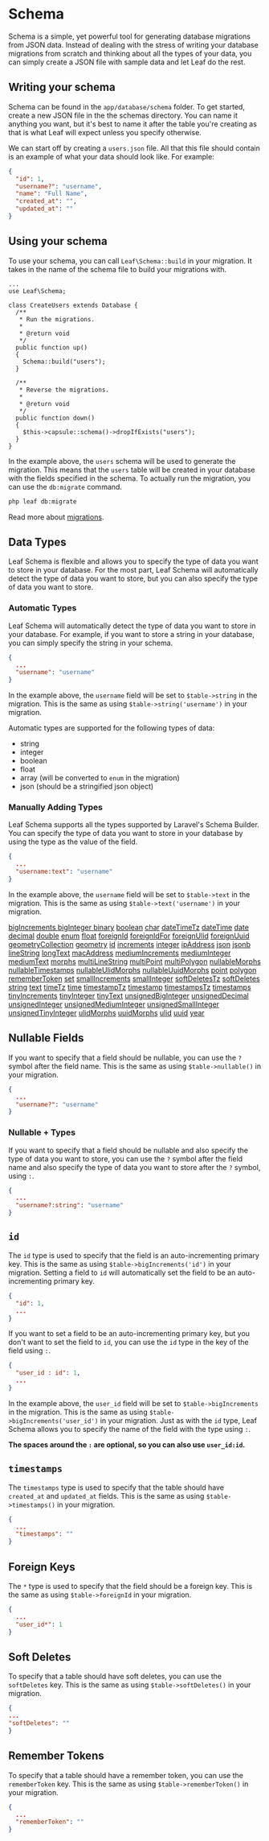 # Schema

<!-- markdownlint-disable no-inline-html -->

Schema is a simple, yet powerful tool for generating database migrations from JSON data. Instead of dealing with the stress of writing your database migrations from scratch and thinking about all the types of your data, you can simply create a JSON file with sample data and let Leaf do the rest.

## Writing your schema

Schema can be found in the `app/database/schema` folder. To get started, create a new JSON file in the the schemas directory. You can name it anything you want, but it's best to name it after the table you're creating as that is what Leaf will expect unless you specify otherwise.

We can start off by creating a `users.json` file. All that this file should contain is an example of what your data should look like. For example:

```json
{
  "id": 1,
  "username?": "username",
  "name": "Full Name",
  "created_at": "",
  "updated_at": ""
}
```

## Using your schema

To use your schema, you can call `Leaf\Schema::build` in your migration. It takes in the name of the schema file to build your migrations with.

```php{12}
...
use Leaf\Schema;

class CreateUsers extends Database {
  /**
   * Run the migrations.
   *
   * @return void
   */
  public function up()
  {
    Schema::build("users");
  }

  /**
   * Reverse the migrations.
   *
   * @return void
   */
  public function down()
  {
    $this->capsule::schema()->dropIfExists("users");
  }
}
```

In the example above, the `users` schema will be used to generate the migration. This means that the `users` table will be created in your database with the fields specified in the schema. To actually run the migration, you can use the `db:migrate` command.

```bash
php leaf db:migrate
```

Read more about [migrations](/docs/mvc/migrations).

## Data Types

Leaf Schema is flexible and allows you to specify the type of data you want to store in your database. For the most part, Leaf Schema will automatically detect the type of data you want to store, but you can also specify the type of data you want to store.

### Automatic Types

Leaf Schema will automatically detect the type of data you want to store in your database. For example, if you want to store a string in your database, you can simply specify the string in your schema.

```json
{
  ...
  "username": "username"
}
```

In the example above, the `username` field will be set to `$table->string` in the migration. This is the same as using `$table->string('username')` in your migration.

Automatic types are supported for the following types of data:

- string
- integer
- boolean
- float
- array (will be converted to `enum` in the migration)
- json (should be a stringified json object)

### Manually Adding Types

Leaf Schema supports all the types supported by Laravel's Schema Builder. You can specify the type of data you want to store in your database by using the type as the value of the field.

```json
{
  ...
  "username:text": "username"
}
```

In the example above, the `username` field will be set to `$table->text` in the migration. This is the same as using `$table->text('username')` in your migration.

<div class="vt-grid-list">
<a href="https://laravel.com/docs/10.x/migrations#column-method-bigIncrements" target="_blank">bigIncrements </a>
<a href="https://laravel.com/docs/10.x/migrations#column-method-bigInteger" target="_blank">bigInteger </a>
<a href="https://laravel.com/docs/10.x/migrations#column-method-binary" target="_blank">binary</a>
<a href="https://laravel.com/docs/10.x/migrations#column-method-boolean" target="_blank">boolean</a>
<a href="https://laravel.com/docs/10.x/migrations#column-method-char" target="_blank">char</a>
<a href="https://laravel.com/docs/10.x/migrations#column-method-dateTimeTz" target="_blank">dateTimeTz</a>
<a href="https://laravel.com/docs/10.x/migrations#column-method-dateTime" target="_blank">dateTime</a>
<a href="https://laravel.com/docs/10.x/migrations#column-method-date" target="_blank">date</a>
<a href="https://laravel.com/docs/10.x/migrations#column-method-decimal" target="_blank">decimal</a>
<a href="https://laravel.com/docs/10.x/migrations#column-method-double" target="_blank">double</a>
<a href="https://laravel.com/docs/10.x/migrations#column-method-enum" target="_blank">enum</a>
<a href="https://laravel.com/docs/10.x/migrations#column-method-float" target="_blank">float</a>
<a href="https://laravel.com/docs/10.x/migrations#column-method-foreignId" target="_blank">foreignId</a>
<a href="https://laravel.com/docs/10.x/migrations#column-method-foreignIdFor" target="_blank">foreignIdFor</a>
<a href="https://laravel.com/docs/10.x/migrations#column-method-foreignUlid" target="_blank">foreignUlid</a>
<a href="https://laravel.com/docs/10.x/migrations#column-method-foreignUuid" target="_blank">foreignUuid</a>
<a href="https://laravel.com/docs/10.x/migrations#column-method-geometryCollection" target="_blank">geometryCollection</a>
<a href="https://laravel.com/docs/10.x/migrations#column-method-geometry" target="_blank">geometry</a>
<a href="https://laravel.com/docs/10.x/migrations#column-method-id" target="_blank">id</a>
<a href="https://laravel.com/docs/10.x/migrations#column-method-increments" target="_blank">increments</a>
<a href="https://laravel.com/docs/10.x/migrations#column-method-integer" target="_blank">integer</a>
<a href="https://laravel.com/docs/10.x/migrations#column-method-ipAddress" target="_blank">ipAddress</a>
<a href="https://laravel.com/docs/10.x/migrations#column-method-json" target="_blank">json</a>
<a href="https://laravel.com/docs/10.x/migrations#column-method-jsonb" target="_blank">jsonb</a>
<a href="https://laravel.com/docs/10.x/migrations#column-method-lineString" target="_blank">lineString</a>
<a href="https://laravel.com/docs/10.x/migrations#column-method-longText" target="_blank">longText</a>
<a href="https://laravel.com/docs/10.x/migrations#column-method-macAddress" target="_blank">macAddress</a>
<a href="https://laravel.com/docs/10.x/migrations#column-method-mediumIncrements" target="_blank">mediumIncrements</a>
<a href="https://laravel.com/docs/10.x/migrations#column-method-mediumInteger" target="_blank">mediumInteger</a>
<a href="https://laravel.com/docs/10.x/migrations#column-method-mediumText" target="_blank">mediumText</a>
<a href="https://laravel.com/docs/10.x/migrations#column-method-morphs" target="_blank">morphs</a>
<a href="https://laravel.com/docs/10.x/migrations#column-method-multiLineString" target="_blank">multiLineString</a>
<a href="https://laravel.com/docs/10.x/migrations#column-method-multiPoint" target="_blank">multiPoint</a>
<a href="https://laravel.com/docs/10.x/migrations#column-method-multiPolygon" target="_blank">multiPolygon</a>
<a href="https://laravel.com/docs/10.x/migrations#column-method-nullableMorphs" target="_blank">nullableMorphs</a>
<a href="https://laravel.com/docs/10.x/migrations#column-method-nullableTimestamps" target="_blank">nullableTimestamps</a>
<a href="https://laravel.com/docs/10.x/migrations#column-method-nullableUlidMorphs" target="_blank">nullableUlidMorphs</a>
<a href="https://laravel.com/docs/10.x/migrations#column-method-nullableUuidMorphs" target="_blank">nullableUuidMorphs</a>
<a href="https://laravel.com/docs/10.x/migrations#column-method-point" target="_blank">point</a>
<a href="https://laravel.com/docs/10.x/migrations#column-method-polygon" target="_blank">polygon</a>
<a href="https://laravel.com/docs/10.x/migrations#column-method-rememberToken" target="_blank">rememberToken</a>
<a href="https://laravel.com/docs/10.x/migrations#column-method-set" target="_blank">set</a>
<a href="https://laravel.com/docs/10.x/migrations#column-method-smallIncrements" target="_blank">smallIncrements</a>
<a href="https://laravel.com/docs/10.x/migrations#column-method-smallInteger" target="_blank">smallInteger</a>
<a href="https://laravel.com/docs/10.x/migrations#column-method-softDeletesTz" target="_blank">softDeletesTz</a>
<a href="https://laravel.com/docs/10.x/migrations#column-method-softDeletes" target="_blank">softDeletes</a>
<a href="https://laravel.com/docs/10.x/migrations#column-method-string" target="_blank">string</a>
<a href="https://laravel.com/docs/10.x/migrations#column-method-text" target="_blank">text</a>
<a href="https://laravel.com/docs/10.x/migrations#column-method-timeTz" target="_blank">timeTz</a>
<a href="https://laravel.com/docs/10.x/migrations#column-method-time" target="_blank">time</a>
<a href="https://laravel.com/docs/10.x/migrations#column-method-timestampTz" target="_blank">timestampTz</a>
<a href="https://laravel.com/docs/10.x/migrations#column-method-timestamp" target="_blank">timestamp</a>
<a href="https://laravel.com/docs/10.x/migrations#column-method-timestampsTz" target="_blank">timestampsTz</a>
<a href="https://laravel.com/docs/10.x/migrations#column-method-timestamps" target="_blank">timestamps</a>
<a href="https://laravel.com/docs/10.x/migrations#column-method-tinyIncrements" target="_blank">tinyIncrements</a>
<a href="https://laravel.com/docs/10.x/migrations#column-method-tinyInteger" target="_blank">tinyInteger</a>
<a href="https://laravel.com/docs/10.x/migrations#column-method-tinyText" target="_blank">tinyText</a>
<a href="https://laravel.com/docs/10.x/migrations#column-method-unsignedBigIntger" target="_blank">unsignedBigInteger</a>
<a href="https://laravel.com/docs/10.x/migrations#column-method-unsignedDecimal" target="_blank">unsignedDecimal</a>
<a href="https://laravel.com/docs/10.x/migrations#column-method-unsignedInteger" target="_blank">unsignedInteger</a>
<a href="https://laravel.com/docs/10.x/mi grations#column-method-unsignedMediumInteger" target="_blank">unsignedMediumInteger</a>
<a href="https://laravel.com/docs/10.x/mi grations#column-method-unsignedSmallInteger" target="_blank">unsignedSmallInteger</a>
<a href="https://laravel.com/docs/10.x/mi grations#column-method-unsignedTinyInteger" target="_blank">unsignedTinyInteger</a>
<a href="https://laravel.com/docs/10.x/migrations#column-method-ulidMorphs" target="_blank">ulidMorphs</a>
<a href="https://laravel.com/docs/10.x/migrations#column-method-uuidMorphs" target="_blank">uuidMorphs</a>
<a href="https://laravel.com/docs/10.x/migrations#column-method-ulid" target="_blank">ulid</a>
<a href="https://laravel.com/docs/10.x/migrations#column-method-uuid" target="_blank">uuid</a>
<a href="https://laravel.com/docs/10.x/migrations#column-method-year" target="_blank">year</a>
</div>

## Nullable Fields

If you want to specify that a field should be nullable, you can use the `?` symbol after the field name. This is the same as using `$table->nullable()` in your migration.

```json
{
  ...
  "username?": "username"
}
```

### Nullable + Types

If you want to specify that a field should be nullable and also specify the type of data you want to store, you can use the `?` symbol after the field name and also specify the type of data you want to store after the `?` symbol, using `:`.

```json
{
  ...
  "username?:string": "username"
}
```

## `id`

The `id` type is used to specify that the field is an auto-incrementing primary key. This is the same as using `$table->bigIncrements('id')` in your migration. Setting a field to `id` will automatically set the field to be an auto-incrementing primary key.

```json
{
  "id": 1,
  ...
}
```

If you want to set a field to be an auto-incrementing primary key, but you don't want to set the field to `id`, you can use the `id` type in the key of the field using `:`.

```json
{
  "user_id : id": 1,
  ...
}
```

In the example above, the `user_id` field will be set to `$table->bigIncrements` in the migration. This is the same as using `$table->bigIncrements('user_id')` in your migration. Just as with the `id` type, Leaf Schema allows you to specify the name of the field with the type using `:`.

**The spaces around the `:` are optional, so you can also use `user_id:id`.**

## `timestamps`

The `timestamps` type is used to specify that the table should have `created_at` and `updated_at` fields. This is the same as using `$table->timestamps()` in your migration.

```json
{
  ...
  "timestamps": ""
}
```

## Foreign Keys

The `*` type is used to specify that the field should be a foreign key. This is the same as using `$table->foreignId` in your migration.

```json
{
  ...
  "user_id*": 1
}
```

## Soft Deletes

To specify that a table should have soft deletes, you can use the `softDeletes` key. This is the same as using `$table->softDeletes()` in your migration.

```json
{
...
"softDeletes": ""
}
```

## Remember Tokens

To specify that a table should have a remember token, you can use the `rememberToken` key. This is the same as using `$table->rememberToken()` in your migration.

```json
{
  ...
  "rememberToken": ""
}
```
